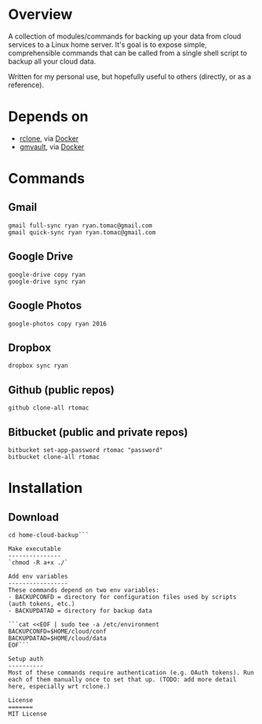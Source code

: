 Overview
========
A collection of modules/commands for backing up your data from cloud services to a Linux home server. It's goal is to expose simple, comprehensible commands that can be called from a single shell script to backup all your cloud data.

Written for my personal use, but hopefully useful to others (directly, or as a reference).

Depends on
==========
- [rclone](http://rclone.org/), via [Docker](https://hub.docker.com/r/kevineye/rclone/)
- [gmvault](http://gmvault.org/), via [Docker](https://hub.docker.com/r/tianon/gmvault/)

Commands
========
Gmail
-----
`gmail full-sync ryan ryan.tomac@gmail.com`  
`gmail quick-sync ryan ryan.tomac@gmail.com`

Google Drive
------------
`google-drive copy ryan`  
`google-drive sync ryan`

Google Photos
-------------
`google-photos copy ryan 2016`

Dropbox
-------
`dropbox sync ryan`

Github (public repos)
---------------------
`github clone-all rtomac`

Bitbucket (public and private repos)
------------------------------------
`bitbucket set-app-password rtomac "password"`  
`bitbucket clone-all rtomac`

Installation
============
Download
--------
```git clone https://github.com/rtomac/home-cloud-backup.git
cd home-cloud-backup```

Make executable
---------------
`chmod -R a+x ./`

Add env variables
-----------------
These commands depend on two env variables:
- BACKUPCONFD = directory for configuration files used by scripts (auth tokens, etc.)
- BACKUPDATAD = directory for backup data

```cat <<EOF | sudo tee -a /etc/environment
BACKUPCONFD=$HOME/cloud/conf
BACKUPDATAD=$HOME/cloud/data
EOF```

Setup auth
----------
Most of these commands require authentication (e.g. OAuth tokens). Run each of them manually once to set that up. (TODO: add more detail here, especially wrt rclone.)

License
=======
MIT License

